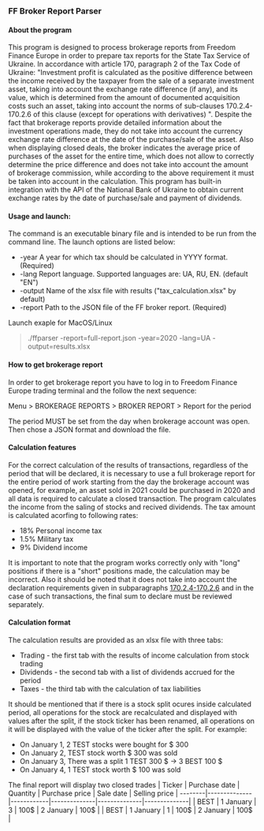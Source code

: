 ### FF Broker Report Parser
#### About the program

This program is designed to process brokerage reports from Freedom Finance Europe in order to prepare tax reports for the State Tax Service of Ukraine. In accordance with article 170, paragraph 2 of the Tax Code of Ukraine: "Investment profit is calculated as the positive difference between the income received by the taxpayer from the sale of a separate investment asset, taking into account the exchange rate difference (if any), and its value, which is determined from the amount of documented acquisition costs such an asset, taking into account the norms of sub-clauses 170.2.4-170.2.6 of this clause (except for operations with derivatives) ".
Despite the fact that brokerage reports provide detailed information about the investment operations made, they do not take into account the currency exchange rate difference at the date of the purchase/sale of the asset. Also when displaying closed deals, the broker indicates the average price of purchases of the asset for the entire time, which does not allow to correctly determine the price difference and does not take into account the amount of brokerage commission, while according to the above requirement it must be taken into account in the calculation. This program has built-in integration with the API of the National Bank of Ukraine to obtain current exchange rates by the date of purchase/sale and payment of dividends.

#### Usage and launch:
The command is an executable binary file and is intended to be run from the command line. The launch options are listed below:
   - -year A year for which tax should be calculated in YYYY format. (Required)
   - -lang Report language. Supported languages are: UA, RU, EN. (default "EN")
   - -output Name of the xlsx file with results ("tax_calculation.xlsx" by default)
   - -report Path to the JSON file of the FF broker report. (Required)

Launch exaple for MacOS/Linux
> ./ffparser -report=full-report.json -year=2020 -lang=UA -output=results.xlsx

#### How to get brokerage report
In order to get brokerage report you have to log in to Freedom Finance Europe trading terminal and the follow the next sequence:

Menu > BROKERAGE REPORTS > BROKER REPORT > Report for the period

The period MUST be set from the day when brokerage account was open. Then chose a JSON format and download the file.

#### Calculation features
For the correct calculation of the results of transactions, regardless of the period that will be declared, it is necessary to use a full brokerage report for the entire period of work starting from the day the brokerage account was opened, for example, an asset sold in 2021 could be purchased in 2020 and all data is required to calculate a closed transaction. The program calculates the income from the saling of stocks and recived dividends. The tax amount is calculated acorfing to following rates:
- 18% Personal income tax
- 1.5% Military tax
- 9% Dividend income

It is important to note that the program works correctly only with "long" positions if there is a "short" positions made, the calculation may be incorrect. Also it should be noted that it does not take into account the declaration requirements given in subparagraphs [170.2.4-170.2.6](https://zakon.rada.gov.ua/laws/show/2755-17?lang=en#n3998) and in the case of such transactions, the final sum to declare must be reviewed separately.

#### Calculation format
The calculation results are provided as an xlsx file with three tabs:
- Trading - the first tab with the results of income calculation from stock trading
- Dividends - the second tab with a list of dividends accrued for the period
- Taxes - the third tab with the calculation of tax liabilities

It should be mentioned that if there is a stock split ocures inside calculated period, all operations for the stock are recalculated and displayed with values ​​after the split, if the stock ticker has been renamed, all operations on it will be displayed with the value of the ticker after the split. For example:
- On January 1, 2 TEST stocks were bought for $ 300
- On January 2, TEST stock worth $ 300 was sold
- On January 3, There was a split 1 TEST 300 $ -> 3 BEST 100 $
- On January 4, 1 TEST stock worth $ 100 was sold

The final report will display two closed trades
| Ticker | Purchase date | Quantity | Purchase price | Sale date | Selling price |
--------|--------------|------------|--------------|--------------|--------------|
| BEST | 1 January | 3 | 100$ | 2 January | 100$ |
| BEST | 1 January | 1 | 100$ | 2 January | 100$ |
